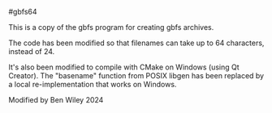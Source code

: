 #gbfs64

This is a copy of the gbfs program for creating gbfs archives.

The code has been modified so that filenames can take up to 64 characters, instead of 24.

It's also been modified to compile with CMake on Windows (using Qt Creator). The "basename" function from POSIX libgen has been replaced by a local re-implementation that works on Windows.

Modified by Ben Wiley 2024
